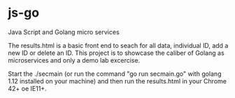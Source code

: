 # js-go
Java Script and Golang micro services

The results.html is a basic front end to seach for all data, individual ID, add a new ID or delete an ID.
This project is to showcase the caliber of Golang as microservices and only a demo lab excercise.

Start the ./secmain (or run the command "go run secmain.go" with golang 1.12 installed on your machine) and then run the results.html in your Chrome 42+ oe IE11+.
